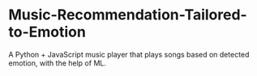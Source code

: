 # Music-Recommendation-Tailored-to-Emotion
A Python + JavaScript music player that plays songs based on detected emotion, with the help of ML.
